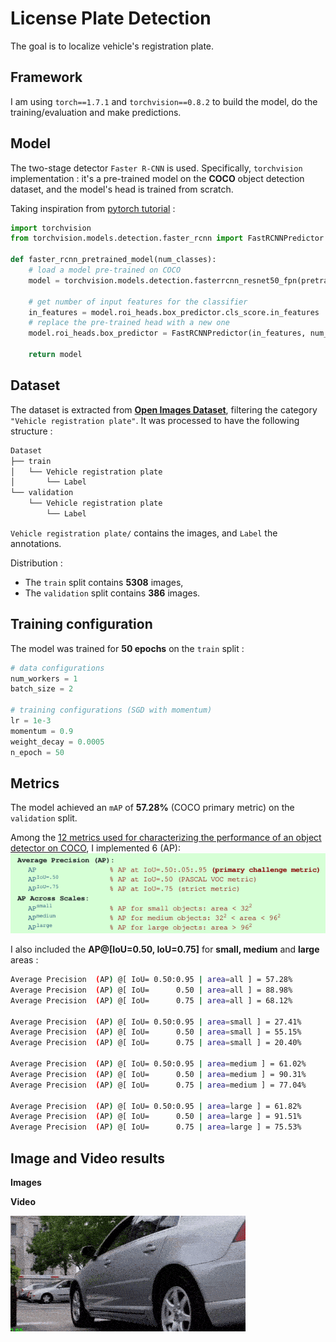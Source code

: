 # License Plate Detection

The goal is to localize vehicle's registration plate. 

## Framework

I am using `torch==1.7.1` and `torchvision==0.8.2` to build the model, do the training/evaluation and make predictions.

## Model

The two-stage detector `Faster R-CNN` is used. Specifically, `torchvision` implementation : it's a pre-trained model on the **COCO** object detection dataset, and the model's head is trained from scratch. 

Taking inspiration from [pytorch tutorial](https://pytorch.org/tutorials/intermediate/torchvision_tutorial.html#finetuning-from-a-pretrained-model) :
```python
import torchvision
from torchvision.models.detection.faster_rcnn import FastRCNNPredictor

def faster_rcnn_pretrained_model(num_classes):
    # load a model pre-trained on COCO
    model = torchvision.models.detection.fasterrcnn_resnet50_fpn(pretrained=True)

    # get number of input features for the classifier
    in_features = model.roi_heads.box_predictor.cls_score.in_features
    # replace the pre-trained head with a new one
    model.roi_heads.box_predictor = FastRCNNPredictor(in_features, num_classes)

    return model
```

## Dataset

The dataset is extracted from [**Open Images Dataset**](https://storage.googleapis.com/openimages/web/visualizer/index.html?set=train&type=detection&c=%2Fm%2F01jfm_), filtering the category `"Vehicle registration plate"`. It was processed to have the following structure :

```bash
Dataset
├── train
│   └── Vehicle registration plate
│       └── Label
└── validation
    └── Vehicle registration plate
        └── Label
```

`Vehicle registration plate/` contains the images, and `Label` the annotations. 

Distribution :
- The `train` split contains **5308** images, 
- The `validation` split contains **386** images.

## Training configuration

The model was trained for **50 epochs** on the `train` split :
```python
# data configurations
num_workers = 1
batch_size = 2

# training configurations (SGD with momentum)
lr = 1e-3
momentum = 0.9
weight_decay = 0.0005
n_epoch = 50
```

## Metrics

The model achieved an `mAP` of **57.28%** (COCO primary metric) on the `validation` split.

Among the [12 metrics used for characterizing the performance of an object detector on COCO](https://cocodataset.org/#detection-eval), I implemented 6 (AP):
![coco_eval](coco_eval.png)

I also included the **AP@[IoU=0.50, IoU=0.75]** for **small, medium** and **large** areas :

```bash
Average Precision  (AP) @[ IoU= 0.50:0.95 | area=all ] = 57.28%
Average Precision  (AP) @[ IoU=      0.50 | area=all ] = 88.98%
Average Precision  (AP) @[ IoU=      0.75 | area=all ] = 68.12%

Average Precision  (AP) @[ IoU= 0.50:0.95 | area=small ] = 27.41%
Average Precision  (AP) @[ IoU=      0.50 | area=small ] = 55.15%
Average Precision  (AP) @[ IoU=      0.75 | area=small ] = 20.40%

Average Precision  (AP) @[ IoU= 0.50:0.95 | area=medium ] = 61.02%
Average Precision  (AP) @[ IoU=      0.50 | area=medium ] = 90.31%
Average Precision  (AP) @[ IoU=      0.75 | area=medium ] = 77.04%

Average Precision  (AP) @[ IoU= 0.50:0.95 | area=large ] = 61.82%
Average Precision  (AP) @[ IoU=      0.50 | area=large ] = 91.51%
Average Precision  (AP) @[ IoU=      0.75 | area=large ] = 75.53%
``` 

## Image and Video results

**Images**

**Video**

![fasterrcnn-video](fasterrcnn_prediction_1.gif)